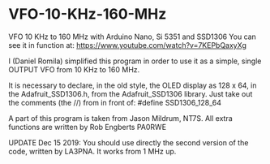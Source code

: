 # VFO-10-KHz-160-MHz
VFO 10 KHz to 160 MHz with Arduino Nano, Si 5351 and SSD1306
You can see it in function at: https://www.youtube.com/watch?v=7KEPbQaxyXg

  I (Daniel Romila) simplified this program in order to use it as a simple, single OUTPUT VFO
  from 10 KHz to 160 MHz.

  It is necessary to declare, in the old style, the OLED display as 128 x 64, in the Adafruit_SSD1306.h, from the 
  Adafruit_SSD1306 library. Just take out the comments (the //) from in front of: #define SSD1306_128_64
  
  A part of this program is taken from Jason Mildrum, NT7S.
  All extra functions are written by Rob Engberts PA0RWE
  
  UPDATE Dec 15 2019: You should use directly the second version of the code, written by LA3PNA. It works from 1 MHz up.
